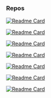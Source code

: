 ### Repos

[![Readme Card](https://github-readme-stats.vercel.app/api/pin/?username=pjsacchet&repo=Research-Notes&show_owner=true)](https://github.com/pjsacchet/Research-Notes)

[![Readme Card](https://github-readme-stats.vercel.app/api/pin/?username=pjsacchet&repo=Windows-RAT&show_owner=true)](https://github.com/pjsacchet/Windows-RAT)

[![Readme Card](https://github-readme-stats.vercel.app/api/pin/?username=pjsacchet&repo=.NET-Payloads&show_owner=true)](https://github.com/pjsacchet/.NET-Payloads)

[![Readme Card](https://github-readme-stats.vercel.app/api/pin/?username=pjsacchet&repo=In-Memory-Loader&show_owner=true)](https://github.com/pjsacchet/In-Memory-Loader)

[![Readme Card](https://github-readme-stats.vercel.app/api/pin/?username=pjsacchet&repo=Scripts&show_owner=true)](https://github.com/pjsacchet/Scripts)

[![Readme Card](https://github-readme-stats.vercel.app/api/pin/?username=pjsacchet&repo=Rootkits&show_owner=true)](https://github.com/pjsacchet/Rootkits)

[![Readme Card](https://github-readme-stats.vercel.app/api/pin/?username=pjsacchet&repo=Windows-Reversing&show_owner=true)](https://github.com/pjsacchet/Windows-Reversing)